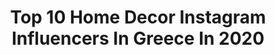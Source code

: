 ---
title: Top 10 Home Decor Instagram Influencers In Greece In 2020
description: >-
  Find top home decor Instagram influencers in Greece in 2020. Most popular hashtags: #stayhome #staysafe #homedecor #menoumespiti.
platform: Instagram
profiles:
  - username: "angelicayassemi"
    fullname: >-
      𝘈𝘯𝘨𝘦𝘭𝘪𝘤𝘢 𝘠𝘢𝘴𝘴𝘦𝘮𝘪
    location: "Greece"
    followers: 31872
    engagement: 478
    commentsToLikes: 0.736510
    avatar: "https://scontent-lhr8-1.cdninstagram.com/v/t51.2885-19/s320x320/85179764_483050555707337_8381821556535328768_n.jpg?_nc_ht=scontent-lhr8-1.cdninstagram.com&_nc_ohc=Tq5hwqYQ8hoAX98PN4W&oh=1ef0266c74ecc55915874973a2f36756&oe=5EB97A0F"
    verified: false
    hashtags: "#coffee, #lorealparisgr, #influencer, #potd"
  - username: "katken85"
    fullname: >-
      Katerina Kainourgiou Official
    location: "Greece"
    followers: 722022
    engagement: 562
    commentsToLikes: 0.216311
    avatar: "https://scontent-lhr8-1.cdninstagram.com/v/t51.2885-19/s320x320/67718138_2414170542011960_7274169943531192320_n.jpg?_nc_ht=scontent-lhr8-1.cdninstagram.com&_nc_ohc=mesk97LG8dEAX_cMG9-&oh=75428934a0414649bfcd530e06fa5851&oe=5EB9D2E3"
    verified: true
    hashtags: "#lookoftheday, #dressoftheday, #springiscoming, #stayathome"
  - username: "nenatsim"
    fullname: >-
      *•.¸♡ Nena ♡¸.•*
    location: "Greece"
    followers: 11340
    engagement: 729
    commentsToLikes: 0.275245
    avatar: "https://scontent-ams4-1.cdninstagram.com/v/t51.2885-19/s320x320/79174203_633315610739939_4680833587438682112_n.jpg?_nc_ht=scontent-ams4-1.cdninstagram.com&_nc_ohc=CXDIkdlCYq0AX-8BU0S&oh=536858cba61a2b9b6f93c44bb5c6f261&oe=5EAFCC71"
    verified: false
    hashtags: "#streetstyleinspo, #sunday, #flatlayinspiration, #morocco"
  - username: "officialaslanidoumelina"
    fullname: >-
      𝕄𝔼𝕃𝕀ℕ𝔸 𝔸𝕊𝕃𝔸ℕ𝕀𝔻𝕆𝕌
    location: "Greece"
    followers: 198616
    engagement: 273
    commentsToLikes: 0.011926
    avatar: "https://scontent-lhr8-1.cdninstagram.com/v/t51.2885-19/s320x320/83289186_2972116202819038_8147281999615229952_n.jpg?_nc_ht=scontent-lhr8-1.cdninstagram.com&_nc_ohc=SFMukoMdJ8YAX8pYtdW&oh=3b29b4ca789fc3e8e92511842e24cbb4&oe=5EBA3B84"
    verified: true
    hashtags: "#greekmusic, #protecttheothers, #music, #protectyourself"
  - username: "salina_wondermommy"
    fullname: >-
      𝚂𝚊𝚕𝚒𝚗𝚊
    location: "Greece"
    followers: 5927
    engagement: 1818
    commentsToLikes: 1.078155
    avatar: "https://scontent-lhr8-1.cdninstagram.com/v/t51.2885-19/s320x320/91423694_224865992160559_7273330444928548864_n.jpg?_nc_ht=scontent-lhr8-1.cdninstagram.com&_nc_ohc=n_uCouxb4ogAX9lb7gR&oh=e077faf976fc5ebf043743e89efe7e30&oe=5EBB2201"
    verified: false
    hashtags: "#kidsroomdeco, #homedecor, #thingsiwanttoremember, #kidsflatlay"
  - username: "mystyleforecast"
    fullname: >-
      ANNOUSA MELA
    location: "Greece"
    followers: 26343
    engagement: 128
    commentsToLikes: 0.023832
    avatar: "https://scontent-amt2-1.cdninstagram.com/v/t51.2885-19/s320x320/41086484_701091346934969_2731756662347005952_n.jpg?_nc_ht=scontent-amt2-1.cdninstagram.com&_nc_ohc=XTPY9LkUuEYAX_mvNAx&oh=1f407d207564ec2df31aedb24eb53513&oe=5EB2E496"
    verified: false
    hashtags: "#casualwear, #outfit, #move, #allday"
  - username: "christina.demetriou.official"
    fullname: >-
      Christina Demetriou
    location: "Greece"
    followers: 41859
    engagement: 314
    commentsToLikes: 0.016749
    avatar: "https://scontent-lhr8-1.cdninstagram.com/v/t51.2885-19/s320x320/56618681_286922232225873_7901865996363759616_n.jpg?_nc_ht=scontent-lhr8-1.cdninstagram.com&_nc_ohc=GHBxXLso9EQAX8mmcLh&oh=685dc82c2dedac481c6540e5a6829e5a&oe=5EB86AE1"
    verified: false
    hashtags: "#jyskdecoration, #kyfa, #maccosmetics, #event"
  - username: "maria_louiza_real"
    fullname: >-
      Maria Louiza Vourou
    location: "Greece"
    followers: 63330
    engagement: 239
    commentsToLikes: 0.087105
    avatar: "https://scontent-amt2-1.cdninstagram.com/v/t51.2885-19/s320x320/89447069_207530077019704_7765044070778404864_n.jpg?_nc_ht=scontent-amt2-1.cdninstagram.com&_nc_ohc=diEf8vwOgGAAX_pd8dn&oh=0c91080b3d8f38dfc450c789d4925964&oe=5EBB3681"
    verified: false
    hashtags: "#moodoftheday, #vacationvibes, #workout, #youngandreckless"
  - username: "esrahomeblog"
    fullname: >-
      𝓔𝓼𝓻𝓪 𝓟𝓮𝓵𝓽𝓮 🌾
    location: "Greece"
    followers: 8221
    engagement: 1052
    commentsToLikes: 0.074734
    avatar: "https://scontent-lax3-2.cdninstagram.com/v/t51.2885-19/s320x320/91567322_683560725730356_1400835735715577856_n.jpg?_nc_ht=scontent-lax3-2.cdninstagram.com&_nc_ohc=U3-zG3tN5UcAX_KY6tW&oh=f7ad87ec3ec6222dd81c95f2a8921555&oe=5EB36F21"
    verified: false
    hashtags: "#kitchendesign, #homesblog, #esrahomeblog, #decore"
  - username: "hauntinglyalex"
    fullname: >-
      ❊ Alex | 26 | ♫ ♥ ❊
    location: "Greece"
    followers: 8002
    engagement: 805
    commentsToLikes: 0.049123
    avatar: "https://scontent-ssn1-1.cdninstagram.com/v/t51.2885-19/s320x320/64914737_2279061005519447_1130395513535856640_n.jpg?_nc_ht=scontent-ssn1-1.cdninstagram.com&_nc_ohc=RFMmwpwaBjMAX_fwJPn&oh=2fa69df3ff70a58b4a881a12a4d974b3&oe=5EB2B085"
    verified: false
    hashtags: "#coloringpages, #mentalhealthawareness, #sydneycummings, #harrypotteredits"
---